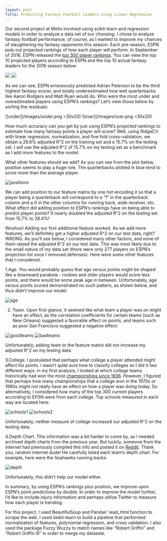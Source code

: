 ```yaml
---
layout: post
Title: Predicting Fantasy Football Leaders using Linear Regression
---
```


Our second project at Metis involved using scikit-learn and regression models in order to analyze a data set of our choosing. I chose to analyze fantasy football performance, of course, as I wanted to improve my chances of slaughtering my fantasy opponents this season. Each pre-season, ESPN puts out projected rankings of how each player will perform. In September of 2016, ESPN released the [top 300 player rankings](http://www.espn.com/fantasy/football/story/_/id/16287927/2016-fantasy-football-rankings-top-300). You can view the top 10 projected players according to ESPN and the top 10 actual fantasy leaders for the 2016 season below:



<img src="/images/espn.png" width=“300”/> <img src="/images/actualleaders.png" width=“300”/> 

As we can see, ESPN erroneously predicted Adrian Peterson to be the third highest fantasy scorer, and totally underestimated how well quarterbacks like Aaron Rodgers and Matt Ryan would do. Who were the most under and overestimated players using ESPN’s rankings? Let’s view those below by sorting the residuals:

![under](/images/under.png =30x20) ![over](/images/over.png =30x20)


How much accuracy can you get by just using ESPN’s projected rankings to estimate how many fantasy points a player will score? Well, using RidgeCV with linear regression, normalization, and five fold cross-validation, we obtain a 26.6% adjusted R^2 on the training set and a 15.7% on the testing set. I will use the adjusted R^2 of 15.7% on my testing set as a benchmark as I add more features to the model. 

What other features should we add? As you can see from the plot below, position seems to play a huge role. The quarterbacks plotted in blue tend to score more than the average player. 

![positions](/images/positions.png)

We can add position to our feature matrix by one hot encoding it so that a player being a quarterback will correspond to a “1” in the quarterback column and a 0 in the other columns for running back, wide receiver, etc. What effect did adding position to ESPN’s rankings have on being able to predict player points? It nearly doubled the adjusted R^2 on the testing set from 15.7% to 28.4%! 

Woohoo! Adding our first additional feature worked. As we add more features, we’ll definitely get a higher adjusted R^2 on our test data, right? WRONG. As you’ll see below, I considered many other factors, and none of them raised the adjusted R^2 on our test data. This was most likely due to the small nature of my data set (there were only 277 players on ESPN’s projection list once I removed defenses). Here were some other features that I considered.


1.Age. You would probably guess that age versus points might be shaped like a downward parabola - rookies and older players would score less points, and there would be some peak age in between. Unfortunately, age versus points scored demonstrated no such pattern, as shown below, and thus didn’t improve our model.

![age](/images/age.png)


2. Team. Upon first glance, it seemed like what team a player was on might have an effect, as the correlation coefficients for certain teams (such as New Orleans) suggested a favorable effect on points, and teams such as poor San Francisco suggested a negative effect:


![goodteams](/images/goodteams.png) ![badteams](/images/badteams.png)

Unfortunately, adding team to the feature matrix did not increase my adjusted R^2 on my testing data.

3.College. I postulated that perhaps what college a player attended might affect his points. I wasn’t quite sure how to classify colleges so I did it two different ways: in my first analysis, I looked at which college teams historically had won the most [championships since 1936](https://en.wikipedia.org/wiki/College_football_national_championships_in_NCAA_Division_I_FBS). However, I figured that perhaps how many championships that a college won in the 1970s or 1980s might not really have an effect on how a player was doing today. So alternatively, I considered how many of the top 300 current players according to EPSN were from each college. Top schools measured in each way are located here:

![schools1](/images/school1.png) ![schools2](/images/schools2.png)

Unfortunately, neither measure of college increased our adjusted R^2 on the testing data.

4.Depth Chart. This information was a bit harder to come by, as I needed archived depth charts from the previous year. But luckily, someone from the internet had previously compiled this info and posted it on [Reddit](https://www.reddit.com/r/nfl/comments/4n2uzj/2016_nfl_depth_charts_all_teams_all_positions/). Thank you, random internet dude! He carefully listed each team’s depth chart. For example, here were the Seahawks running backs:

![depth](/images/depth.png)

Unfortunately, this didn’t help our model either.


In summary, by using ESPN’s rankings plus position, we improve upon ESPN’s point predictions by double. In order to improve the model further, I’d like to include injury information and perhaps utilize Twitter to measure how each player is trending. 


For this project, I used BeautifulSoup and Pandas’ read_html function to scrape the web. I used skikit-learn to build a pipeline that performed normalization of features, polynomial regression, and cross validation. I also used the package Fuzzy Wuzzy to match names like “Robert Griffin” and “Robert Griffin III” in order to merge my datasets.

